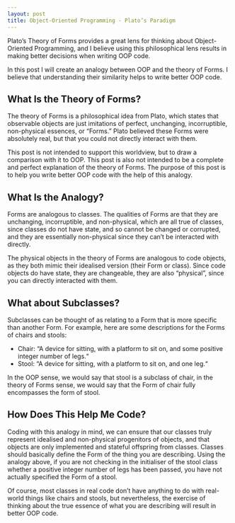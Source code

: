 ```yaml
---
layout: post
title: Object-Oriented Programming - Plato’s Paradigm
---
```

Plato’s Theory of Forms provides a great lens for thinking about Object-Oriented Programming, and I believe using this philosophical lens results in making better decisions when writing OOP code.

In this post I will create an analogy between OOP and the theory of Forms. I believe that understanding their similarity helps to write better OOP code.

## What Is the Theory of Forms?
The theory of Forms is a philosophical idea from Plato, which states that observable objects are just imitations of perfect, unchanging, incorruptible, non-physical essences, or “Forms.” Plato believed these Forms were absolutely real, but that you could not directly interact with them.

This post is not intended to support this worldview, but to draw a comparison with it to OOP. This post is also not intended to be a complete and perfect explanation of the theory of Forms. The purpose of this post is to help you write better OOP code with the help of this analogy.

## What Is the Analogy?
Forms are analogous to classes. The qualities of Forms are that they are unchanging, incorruptible, and non-physical, which are all true of classes, since classes do not have state, and so cannot be changed or corrupted, and they are essentially non-physical since they can’t be interacted with directly.

The physical objects in the theory of Forms are analogous to code objects, as they both mimic their idealised version (their Form or class). Since code objects do have state, they are changeable, they are also “physical”, since you can directly interacted with them.

## What about Subclasses?
Subclasses can be thought of as relating to a Form that is more specific than another Form.
For example, here are some descriptions for the Forms of chairs and stools:
- Chair: “A device for sitting, with a platform to sit on, and some positive integer number of legs.“
- Stool: “A device for sitting, with a platform to sit on, and one leg.“

In the OOP sense, we would say that stool is a subclass of chair, in the theory of Forms sense, we would say that the Form of chair fully encompasses the form of stool.

## How Does This Help Me Code?
Coding with this analogy in mind, we can ensure that our classes truly represent idealised and non-physical progenitors of objects, and that objects are only implemented and stateful offspring from classes. Classes should basically define the Form of the thing you are describing. Using the analogy above, if you are not checking in the initialiser of the stool class whether a positive integer number of legs has been passed, you have not actually specified the Form of a stool.

Of course, most classes in real code don’t have anything to do with real-world things like chairs and stools, but nevertheless, the exercise of thinking about the true essence of what you are describing will result in better OOP code.